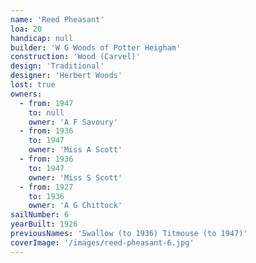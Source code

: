 ```yaml
---
name: 'Reed Pheasant'
loa: 20
handicap: null
builder: 'W G Woods of Potter Heigham'
construction: 'Wood (Carvel)'
design: 'Traditional'
designer: 'Herbert Woods'
lost: true
owners:
  - from: 1947
    to: null
    owner: 'A F Savoury'
  - from: 1936
    to: 1947
    owner: 'Miss A Scott'
  - from: 1936
    to: 1947
    owner: 'Miss S Scott'
  - from: 1927
    to: 1936
    owner: 'A G Chittock'
sailNumber: 6
yearBuilt: 1926
previousNames: 'Swallow (to 1936) Titmouse (to 1947)'
coverImage: '/images/reed-pheasant-6.jpg'
---
```

